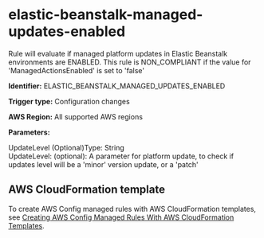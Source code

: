 # elastic\-beanstalk\-managed\-updates\-enabled<a name="elastic-beanstalk-managed-updates-enabled"></a>

Rule will evaluate if managed platform updates in Elastic Beanstalk environments are ENABLED\. This rule is NON\_COMPLIANT if the value for 'ManagedActionsEnabled' is set to 'false' 

**Identifier:** ELASTIC\_BEANSTALK\_MANAGED\_UPDATES\_ENABLED

**Trigger type:** Configuration changes

**AWS Region:** All supported AWS regions

**Parameters:**

UpdateLevel \(Optional\)Type: String  
UpdateLevel: \(optional\): A parameter for platform update, to check if updates level will be a 'minor' version update, or a 'patch'

## AWS CloudFormation template<a name="w24aac11c29c17b7d159c15"></a>

To create AWS Config managed rules with AWS CloudFormation templates, see [Creating AWS Config Managed Rules With AWS CloudFormation Templates](aws-config-managed-rules-cloudformation-templates.md)\.